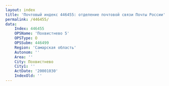 ```yaml
---
layout: index
title: 'Почтовый индекс 446455: отделение почтовой связи Почты России'
permalink: /446455/
data:
    Index: 446455
    OPSName: 'Похвистнево 5'
    OPSType: О
    OPSSubm: 446499
    Region: 'Самарская область'
    Autonom: ''
    Area: ''
    City: Похвистнево
    City1: ''
    ActDate: '20001030'
    IndexOld: ''
---
```

